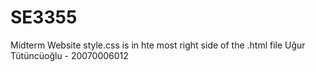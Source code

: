 # SE3355
Midterm Website
style.css is in hte most right side of the .html file 
Uğur Tütüncüoğlu - 20070006012
